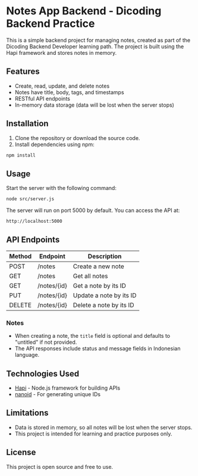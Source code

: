 # Notes App Backend - Dicoding Backend Practice

This is a simple backend project for managing notes, created as part of the Dicoding Backend Developer learning path. The project is built using the Hapi framework and stores notes in memory.

## Features

- Create, read, update, and delete notes
- Notes have title, body, tags, and timestamps
- RESTful API endpoints
- In-memory data storage (data will be lost when the server stops)

## Installation

1. Clone the repository or download the source code.
2. Install dependencies using npm:

```bash
npm install
```

## Usage

Start the server with the following command:

```bash
node src/server.js
```

The server will run on port 5000 by default. You can access the API at:

```
http://localhost:5000
```

## API Endpoints

| Method | Endpoint         | Description                  |
|--------|------------------|------------------------------|
| POST   | /notes           | Create a new note             |
| GET    | /notes           | Get all notes                 |
| GET    | /notes/{id}      | Get a note by its ID          |
| PUT    | /notes/{id}      | Update a note by its ID       |
| DELETE | /notes/{id}      | Delete a note by its ID       |

### Notes

- When creating a note, the `title` field is optional and defaults to "untitled" if not provided.
- The API responses include status and message fields in Indonesian language.

## Technologies Used

- [Hapi](https://hapi.dev/) - Node.js framework for building APIs
- [nanoid](https://github.com/ai/nanoid) - For generating unique IDs

## Limitations

- Data is stored in memory, so all notes will be lost when the server stops.
- This project is intended for learning and practice purposes only.

## License

This project is open source and free to use.
